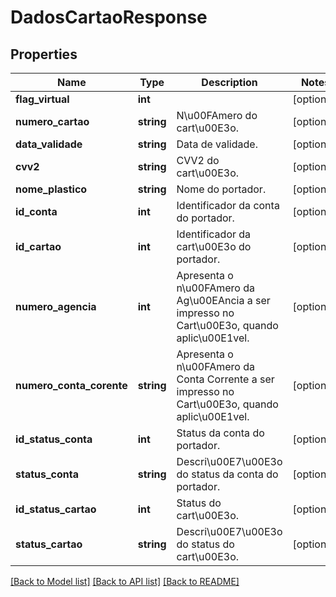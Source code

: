 # DadosCartaoResponse

## Properties
Name | Type | Description | Notes
------------ | ------------- | ------------- | -------------
**flag_virtual** | **int** |  | [optional] 
**numero_cartao** | **string** | N\u00FAmero do cart\u00E3o. | [optional] 
**data_validade** | **string** | Data de validade. | [optional] 
**cvv2** | **string** | CVV2 do cart\u00E3o. | [optional] 
**nome_plastico** | **string** | Nome do portador. | [optional] 
**id_conta** | **int** | Identificador da conta do portador. | [optional] 
**id_cartao** | **int** | Identificador da cart\u00E3o do portador. | [optional] 
**numero_agencia** | **int** | Apresenta o n\u00FAmero da Ag\u00EAncia a ser impresso no Cart\u00E3o, quando aplic\u00E1vel. | [optional] 
**numero_conta_corente** | **string** | Apresenta o n\u00FAmero da Conta Corrente a ser impresso no Cart\u00E3o, quando aplic\u00E1vel. | [optional] 
**id_status_conta** | **int** | Status da conta do portador. | [optional] 
**status_conta** | **string** | Descri\u00E7\u00E3o do status da conta do portador. | [optional] 
**id_status_cartao** | **int** | Status do cart\u00E3o. | [optional] 
**status_cartao** | **string** | Descri\u00E7\u00E3o do status do cart\u00E3o. | [optional] 

[[Back to Model list]](../README.md#documentation-for-models) [[Back to API list]](../README.md#documentation-for-api-endpoints) [[Back to README]](../README.md)


